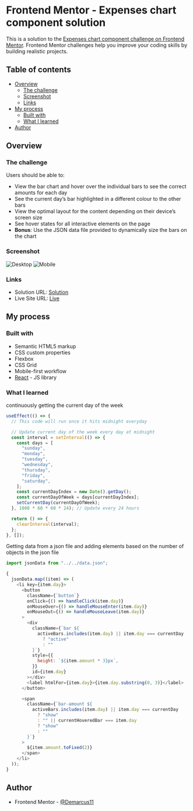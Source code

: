 # Frontend Mentor - Expenses chart component solution

This is a solution to the [Expenses chart component challenge on Frontend Mentor](https://www.frontendmentor.io/challenges/expenses-chart-component-e7yJBUdjwt). Frontend Mentor challenges help you improve your coding skills by building realistic projects.

## Table of contents

- [Overview](#overview)
  - [The challenge](#the-challenge)
  - [Screenshot](#screenshot)
  - [Links](#links)
- [My process](#my-process)
  - [Built with](#built-with)
  - [What I learned](#what-i-learned)
- [Author](#author)

## Overview

### The challenge

Users should be able to:

- View the bar chart and hover over the individual bars to see the correct amounts for each day
- See the current day’s bar highlighted in a different colour to the other bars
- View the optimal layout for the content depending on their device’s screen size
- See hover states for all interactive elements on the page
- **Bonus**: Use the JSON data file provided to dynamically size the bars on the chart

### Screenshot

![Desktop](./screenshot.jpg)
![Mobile](./screenshot.jpg)

### Links

- Solution URL: [Solution](https://your-solution-url.com)
- Live Site URL: [Live](https://your-live-site-url.com)

## My process

### Built with

- Semantic HTML5 markup
- CSS custom properties
- Flexbox
- CSS Grid
- Mobile-first workflow
- [React](https://reactjs.org/) - JS library

### What I learned

continuously getting the current day of the week

```js
useEffect(() => {
  // This code will run once it hits midnight everyday

  // Update current day of the week every day at midnight
  const interval = setInterval(() => {
    const days = [
      "sunday",
      "monday",
      "tuesday",
      "wednesday",
      "thursday",
      "friday",
      "saturday",
    ];
    const currentDayIndex = new Date().getDay();
    const currentDayOfWeek = days[currentDayIndex];
    setCurrentDay(currentDayOfWeek);
  }, 1000 * 60 * 60 * 24); // Update every 24 hours

  return () => {
    clearInterval(interval);
  };
}, []);
```

Getting data from a json file and adding elements based on the number of objects in the json file

```js
import jsonData from "../../data.json";

{
  jsonData.map((item) => (
    <li key={item.day}>
      <button
        className={`button`}
        onClick={() => handleClick(item.day)}
        onMouseOver={() => handleMouseEnter(item.day)}
        onMouseOut={() => handleMouseLeave(item.day)}
      >
        <div
          className={`bar ${
            activeBars.includes(item.day) || item.day === currentDay
              ? "active"
              : ""
          }`}
          style={{
            height: `${item.amount * 3}px`,
          }}
          id={item.day}
        ></div>
        <label htmlFor={item.day}>{item.day.substring(0, 3)}</label>
      </button>

      <span
        className={`bar-amount ${
          activeBars.includes(item.day) || item.day === currentDay
            ? "show"
            : "" || currentHoveredBar === item.day
            ? "show"
            : ""
        }`}
      >
        ${item.amount.toFixed(2)}
      </span>
    </li>
  ));
}
```

## Author

- Frontend Mentor - [@Demarcus11](https://www.frontendmentor.io/profile/Demarcus11)
